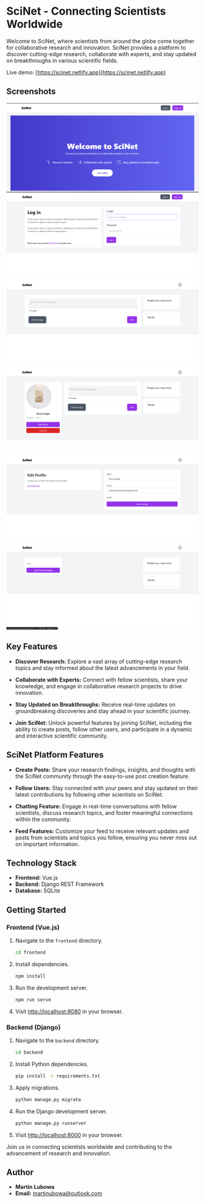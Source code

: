 # SciNet - Connecting Scientists Worldwide

Welcome to SciNet, where scientists from around the globe come together for collaborative research and innovation. SciNet provides a platform to discover cutting-edge research, collaborate with experts, and stay updated on breakthroughs in various scientific fields.

Live demo: [https://scinet.netlify.app](https://scinet.netlify.app)

## Screenshots
![image](./images/Sci_1.png)
![image](./images/Sci_2.png)
![image](./images/Sci_3.png)
![image](./images/Sci_4.png)
![image](./images/Sci_5.png)
![image](./images/Sci_6.png)

## Key Features

- **Discover Research:** Explore a vast array of cutting-edge research topics and stay informed about the latest advancements in your field.

- **Collaborate with Experts:** Connect with fellow scientists, share your knowledge, and engage in collaborative research projects to drive innovation.

- **Stay Updated on Breakthroughs:** Receive real-time updates on groundbreaking discoveries and stay ahead in your scientific journey.

- **Join SciNet:** Unlock powerful features by joining SciNet, including the ability to create posts, follow other users, and participate in a dynamic and interactive scientific community.

## SciNet Platform Features

- **Create Posts:** Share your research findings, insights, and thoughts with the SciNet community through the easy-to-use post creation feature.

- **Follow Users:** Stay connected with your peers and stay updated on their latest contributions by following other scientists on SciNet.

- **Chatting Feature:** Engage in real-time conversations with fellow scientists, discuss research topics, and foster meaningful connections within the community.

- **Feed Features:** Customize your feed to receive relevant updates and posts from scientists and topics you follow, ensuring you never miss out on important information.

## Technology Stack

- **Frontend:** Vue.js
- **Backend:** Django REST Framework
- **Database:** SQLite

## Getting Started

### Frontend (Vue.js)

1. Navigate to the `frontend` directory.
    ```bash
    cd frontend
    ```

2. Install dependencies.
    ```bash
    npm install
    ```

3. Run the development server.
    ```bash
    npm run serve
    ```

4. Visit [http://localhost:8080](http://localhost:8080) in your browser.

### Backend (Django)

1. Navigate to the `backend` directory.
    ```bash
    cd backend
    ```

2. Install Python dependencies.
    ```bash
    pip install -r requirements.txt
    ```

3. Apply migrations.
    ```bash
    python manage.py migrate
    ```

4. Run the Django development server.
    ```bash
    python manage.py runserver
    ```

5. Visit [http://localhost:8000](http://localhost:8000) in your browser.

Join us in connecting scientists worldwide and contributing to the advancement of research and innovation.

## Author

- **Martin Lubowa**
- **Email:** martinubowa@outlook.com